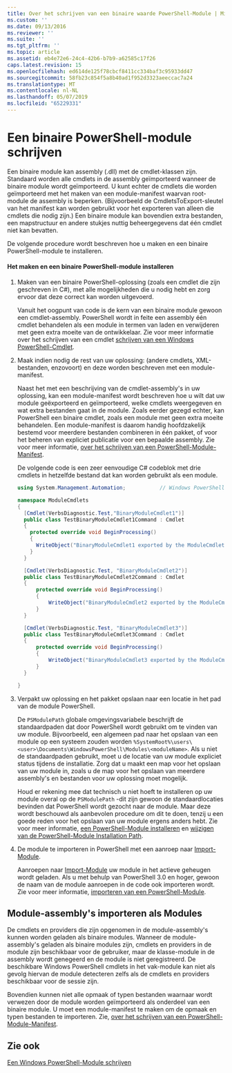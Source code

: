 ```yaml
---
title: Over het schrijven van een binaire waarde PowerShell-Module | Microsoft Docs
ms.custom: ''
ms.date: 09/13/2016
ms.reviewer: ''
ms.suite: ''
ms.tgt_pltfrm: ''
ms.topic: article
ms.assetid: eb4e72e6-24c4-42b6-b7b9-a62585c17f26
caps.latest.revision: 15
ms.openlocfilehash: ed614de125f78cbcf8411cc334baf3c95933dd47
ms.sourcegitcommit: 58fb23c854f5a8b40ad1f952d3323aeeccac7a24
ms.translationtype: MT
ms.contentlocale: nl-NL
ms.lasthandoff: 05/07/2019
ms.locfileid: "65229331"
---
```

# <a name="how-to-write-a-powershell-binary-module"></a>Een binaire PowerShell-module schrijven

Een binaire module kan assembly (.dll) met de cmdlet-klassen zijn. Standaard worden alle cmdlets in de assembly geïmporteerd wanneer de binaire module wordt geïmporteerd. U kunt echter de cmdlets die worden geïmporteerd met het maken van een module-manifest waarvan root-module de assembly is beperken. (Bijvoorbeeld de CmdletsToExport-sleutel van het manifest kan worden gebruikt voor het exporteren van alleen die cmdlets die nodig zijn.) Een binaire module kan bovendien extra bestanden, een mapstructuur en andere stukjes nuttig beheergegevens dat één cmdlet niet kan bevatten.

De volgende procedure wordt beschreven hoe u maken en een binaire PowerShell-module te installeren.

#### <a name="how-to-create-and-install-a-powershell-binary-module"></a>Het maken en een binaire PowerShell-module installeren

1. Maken van een binaire PowerShell-oplossing (zoals een cmdlet die zijn geschreven in C#), met alle mogelijkheden die u nodig hebt en zorg ervoor dat deze correct kan worden uitgevoerd.

   Vanuit het oogpunt van code is de kern van een binaire module gewoon een cmdlet-assembly. PowerShell wordt in feite een assembly één cmdlet behandelen als een module in termen van laden en verwijderen met geen extra moeite van de ontwikkelaar. Zie voor meer informatie over het schrijven van een cmdlet [schrijven van een Windows PowerShell-Cmdlet](../cmdlet/writing-a-windows-powershell-cmdlet.md).

2. Maak indien nodig de rest van uw oplossing: (andere cmdlets, XML-bestanden, enzovoort) en deze worden beschreven met een module-manifest.

   Naast het met een beschrijving van de cmdlet-assembly's in uw oplossing, kan een module-manifest wordt beschreven hoe u wilt dat uw module geëxporteerd en geïmporteerd, welke cmdlets weergegeven en wat extra bestanden gaat in de module.
   Zoals eerder gezegd echter, kan PowerShell een binaire cmdlet, zoals een module met geen extra moeite behandelen.
   Een module-manifest is daarom handig hoofdzakelijk bestemd voor meerdere bestanden combineren in één pakket, of voor het beheren van expliciet publicatie voor een bepaalde assembly.
   Zie voor meer informatie, [over het schrijven van een PowerShell-Module-Manifest](how-to-write-a-powershell-module-manifest.md).

   De volgende code is een zeer eenvoudige C# codeblok met drie cmdlets in hetzelfde bestand dat kan worden gebruikt als een module.

   ```csharp
   using System.Management.Automation;           // Windows PowerShell namespace.

   namespace ModuleCmdlets
   {
     [Cmdlet(VerbsDiagnostic.Test,"BinaryModuleCmdlet1")]
     public class TestBinaryModuleCmdlet1Command : Cmdlet
     {
       protected override void BeginProcessing()
       {
         WriteObject("BinaryModuleCmdlet1 exported by the ModuleCmdlets module.");
       }
     }

     [Cmdlet(VerbsDiagnostic.Test, "BinaryModuleCmdlet2")]
     public class TestBinaryModuleCmdlet2Command : Cmdlet
     {
         protected override void BeginProcessing()
         {
             WriteObject("BinaryModuleCmdlet2 exported by the ModuleCmdlets module.");
         }
     }

     [Cmdlet(VerbsDiagnostic.Test, "BinaryModuleCmdlet3")]
     public class TestBinaryModuleCmdlet3Command : Cmdlet
     {
         protected override void BeginProcessing()
         {
             WriteObject("BinaryModuleCmdlet3 exported by the ModuleCmdlets module.");
         }
     }

   }
   ```

3. Verpakt uw oplossing en het pakket opslaan naar een locatie in het pad van de module PowerShell.

   De `PSModulePath` globale omgevingsvariabele beschrijft de standaardpaden dat door PowerShell wordt gebruikt om te vinden van uw module. Bijvoorbeeld, een algemeen pad naar het opslaan van een module op een systeem zouden worden `%SystemRoot%\users\<user>\Documents\WindowsPowerShell\Modules\<moduleName>`. Als u niet de standaardpaden gebruikt, moet u de locatie van uw module expliciet status tijdens de installatie. Zorg dat u maakt een map voor het opslaan van uw module in, zoals u de map voor het opslaan van meerdere assembly's en bestanden voor uw oplossing moet mogelijk.

   Houd er rekening mee dat technisch u niet hoeft te installeren op uw module overal op de `PSModulePath` -dit zijn gewoon de standaardlocaties bevinden dat PowerShell wordt gezocht naar de module. Maar deze wordt beschouwd als aanbevolen procedure om dit te doen, tenzij u een goede reden voor het opslaan van uw module ergens anders hebt. Zie voor meer informatie, [een PowerShell-Module installeren](./installing-a-powershell-module.md) en [wijzigen van de PowerShell-Module Installation Path](./modifying-the-psmodulepath-installation-path.md).

4. De module te importeren in PowerShell met een aanroep naar [Import-Module](/powershell/module/Microsoft.PowerShell.Core/Import-Module).

   Aanroepen naar [Import-Module](/powershell/module/Microsoft.PowerShell.Core/Import-Module) uw module in het actieve geheugen wordt geladen. Als u met behulp van PowerShell 3.0 en hoger, gewoon de naam van de module aanroepen in de code ook importeren wordt. Zie voor meer informatie, [importeren van een PowerShell-Module](./importing-a-powershell-module.md).

## <a name="importing-snap-in-assemblies-as-modules"></a>Module-assembly's importeren als Modules

De cmdlets en providers die zijn opgenomen in de module-assembly's kunnen worden geladen als binaire modules. Wanneer de module-assembly's geladen als binaire modules zijn, cmdlets en providers in de module zijn beschikbaar voor de gebruiker, maar de klasse-module in de assembly wordt genegeerd en de module is niet geregistreerd. De beschikbare Windows PowerShell cmdlets in het vak-module kan niet als gevolg hiervan de module detecteren zelfs als de cmdlets en providers beschikbaar voor de sessie zijn.

Bovendien kunnen niet alle opmaak of typen bestanden waarnaar wordt verwezen door de module worden geïmporteerd als onderdeel van een binaire module.
U moet een module-manifest te maken om de opmaak en typen bestanden te importeren.
Zie, [over het schrijven van een PowerShell-Module-Manifest](how-to-write-a-powershell-module-manifest.md).

## <a name="see-also"></a>Zie ook

[Een Windows PowerShell-Module schrijven](./writing-a-windows-powershell-module.md)
